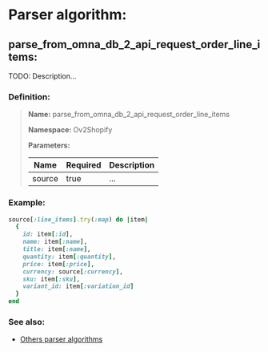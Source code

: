 # Parser algorithm:
 
## parse_from_omna_db_2_api_request_order_line_items:

TODO: Description...
    
### Definition:

> **Name:** parse_from_omna_db_2_api_request_order_line_items
> 
> **Namespace:** Ov2Shopify
>
> **Parameters:**
> 
> | Name | Required | Description |
> | --- | --- | --- |
> | source | true | ... |

### Example:
```RUBY
source[:line_items].try(:map) do |item|
  {
    id: item[:id],
    name: item[:name],
    title: item[:name],
    quantity: item[:quantity],
    price: item[:price],
    currency: source[:currency],
    sku: item[:sku],
    variant_id: item[:variation_id]
  }
end
```

### See also:
* [Others parser algorithms](overview?id=parse_from_omna_db_2_api_request_order_line_items)